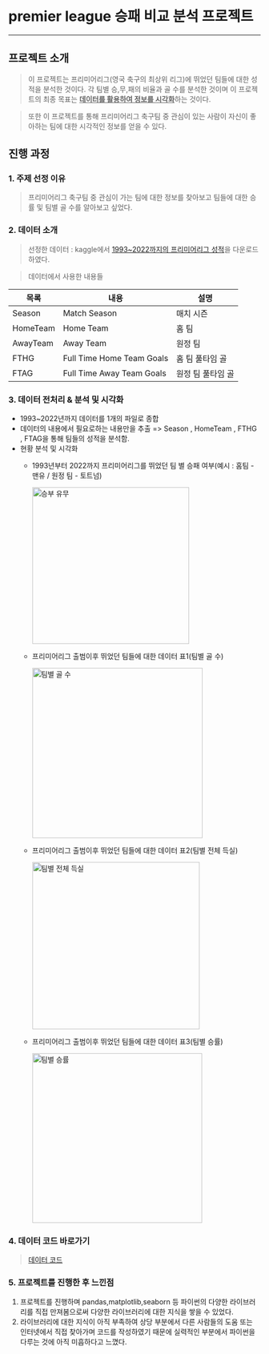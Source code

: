 # premier league 승패 비교 분석 프로젝트
----------------
## 프로젝트 소개
>이 프로젝트는 프리미어리그(영국 축구의 최상위 리그)에 뛰었던 팀들에 대한 성적을 분석한 것이다. 각 팀별 승,무,패의 비율과 골 수를 분석한 것이며 이 프로젝트의 최종 목표는 <U>**데이터를 활용하여 정보를 시각화**</U>하는 것이다.

>또한 이 프로젝트를 통해 프리미어리그 축구팀 중 관심이 있는 사람이 자신이 좋아하는 팀에 대한 시각적인 정보를 얻을 수 있다.

## 진행 과정
### 1. 주제 선정 이유
> 프리미어리그 축구팀 중 관심이 가는 팀에 대한 정보를 찾아보고 팀들에 대한 승률 및 팀별 골 수를 알아보고 싶었다.

### 2. 데이터 소개
> 선정한 데이터 : kaggle에서 [1993~2022까지의 프리미어리그 성적](https://www.kaggle.com/datasets/irkaal/english-premier-league-results?resource=download)을 다운로드 하였다.

> 데이터에서 사용한 내용들

|목록|내용|설명|
|------|---|---|
|Season|Match Season|매치 시즌|
|HomeTeam|Home Team|홈 팀|
|AwayTeam|Away Team|원정 팀|
|FTHG|Full Time Home Team Goals|홈 팀 풀타임 골|
|FTAG|Full Time Away Team Goals|원정 팀 풀타임 골|

### 3. 데이터 전처리 & 분석 및 시각화
* 1993~2022년까지 데이터를 1개의 파일로 종합
* 데이터의 내용에서 필요로하는 내용만을 추출 => Season , HomeTeam , FTHG , FTAG을 통해 팀들의 성적을 분석함.
* 현황 분석 및 시각화
  *  1993년부터 2022까지 프리미어리그를 뛰었던 팀 별 승패 여부(예시 : 홈팀 - 맨유 / 원정 팀 - 토트넘)
  
     <img width="313" alt="승부 유무" src="https://github.com/user-attachments/assets/216607e1-e010-4bb4-a126-81406a0c4d2f" />

  *  프리미어리그 출범이후 뛰었던 팀들에 대한 데이터 표1(팀별 골 수)
   
     <img width="340" alt="팀별 골 수" src="https://github.com/user-attachments/assets/5058afeb-5d9f-478e-8f87-09d831b0d75c" />

  *  프리미어리그 출범이후 뛰었던 팀들에 대한 데이터 표2(팀별 전체 득실)

     <img width="334" alt="팀별 전체 득실" src="https://github.com/user-attachments/assets/1f7f2cc8-a394-41c1-85b2-86d9799b23a2" />

  *  프리미어리그 출범이후 뛰었던 팀들에 대한 데이터 표3(팀별 승률)

     <img width="339" alt="팀별 승률" src="https://github.com/user-attachments/assets/e312c0e9-39a6-4630-bead-db5a42a2e467" />


### 4. 데이터 코드 바로가기
> [데이터 코드](https://github.com/monolail/-Premier-League-win-loss-analysis/blob/main/Term_Project_7%EC%B0%A8_%EA%B3%84%ED%9A%8D%EC%84%9C_2022105488_%EC%9D%B4%ED%98%B8%EC%A4%80.ipynb)

### 5. 프로젝트를 진행한 후 느낀점
1. 프로젝트를 진행하며 pandas,matplotlib,seaborn 등 파이썬의 다양한 라이브러리를 직접 만져봄으로써 다양한 라이브러리에 대한 지식을 쌓을 수 있었다.
2. 라이브러리에 대한 지식이 아직 부족하여 상당 부분에서 다른 사람들의 도움 또는 인터넷에서 직접 찾아가며 코드를 작성하였기 때문에 실력적인 부분에서 파이썬을 다루는 것에 아직 미흡하다고 느꼈다.
